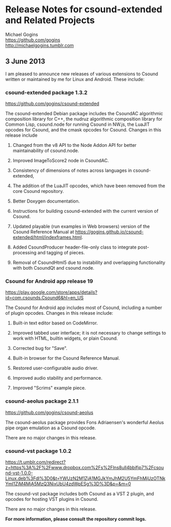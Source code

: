 # Release Notes for csound-extended and Related Projects
Michael Gogins<br>
https://github.com/gogins<br>
http://michaelgogins.tumblr.com

## 3 June 2013

I am pleased to announce new releases of various extensions to Csound written or
maintained by me for Linux and Android. These include:

### csound-extended package 1.3.2

https://github.com/gogins/csound-extended

The csound-extended Debian package includes the CsoundAC algorithmic composition
library for C++, the nudruz algorithmic composition library for Common Lisp,
csound.node for running Csound in NW.js, the LuaJIT opcodes for Csound, and the
cmask opcodes for Csound. Changes in this release include

1. Changed from the v8 API to the Node Addon API for better maintainability of
csound.node.

2. Improved ImageToScore2 node in CsoundAC.

3. Consistency of dimensions of notes across languages in csound-extended,

3. The addition of the LuaJIT opcodes, which have been removed from the core
Csound repository.

4. Better Doxygen documentation.

5. Instructions for building csound-extended with the current version of Csound.

7. Updated playable (run examples in Web browsers) version of the Csound
Reference Manual at
https://gogins.github.io/csound-extended/html/indexframes.html.

8. Added CsoundProducer header-file-only class to integrate post-processing and
tagging of pieces.

9. Removal of CsoundHtml5 due to instability and overlapping functionality with
both CsoundQt and csound.node.

### Csound for Android app release 19

https://play.google.com/store/apps/details?id=com.csounds.Csound6&hl=en_US

The Csound for Android app includes most of Csound, including a number of plugin
opcodes. Changes in this release include:

1. Built-in text editor based on CodeMirror.

2. Improved tabbed user interface; it is not necessary to change settings to
work with HTML, builtin widgets, or plain Csound.

3. Corrected bug for "Save".

4. Built-in browser for the Csound Reference Manual.

5. Restored user-configurable audio driver.

6. Improved audio stability and performance.

7. Improved "Scrims" example piece.

### csound-aeolus package 2.1.1

https://github.com/gogins/csound-aeolus

The csound-aeolus package provides Fons Adriaensen's wonderful Aeolus pipe organ
emulation as a Csound opcode.

There are no major changes in this release.

### csound-vst package 1.0.2

https://t.umblr.com/redirect?z=https%3A%2F%2Fwww.dropbox.com%2Fs%2Flns8ull4bbifjp7%2Fcsound-vst-1.0.0-Linux.deb%3Fdl%3D0&t=YWUzN2M1ZjA1MGJkYmJhM2U5YmFhMjUzOTNkYmI1ZjM4MjA5MzQ3NixUbU4zdWpESg%3D%3D&p=&m=0

The csound-vst package includes both Csound as a VST 2 plugin, and opcodes for
hosting VST plugins in Csound.

There are no major changes in this release.

**For more information, please consult the repository commit logs.**

